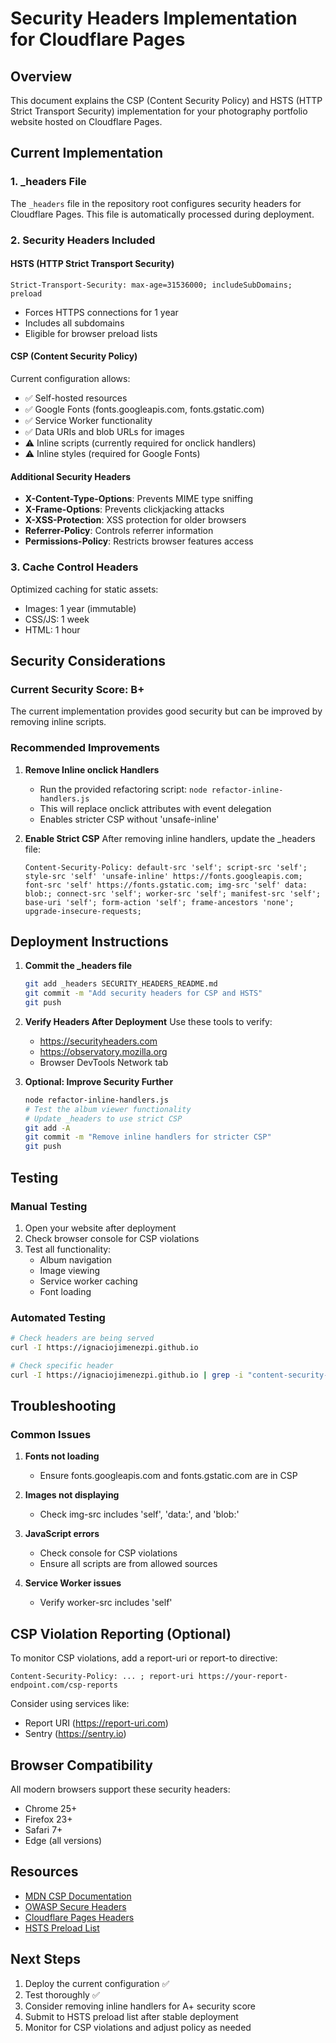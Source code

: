 # Security Headers Implementation for Cloudflare Pages

## Overview
This document explains the CSP (Content Security Policy) and HSTS (HTTP Strict Transport Security) implementation for your photography portfolio website hosted on Cloudflare Pages.

## Current Implementation

### 1. **_headers File**
The `_headers` file in the repository root configures security headers for Cloudflare Pages. This file is automatically processed during deployment.

### 2. **Security Headers Included**

#### HSTS (HTTP Strict Transport Security)
```
Strict-Transport-Security: max-age=31536000; includeSubDomains; preload
```
- Forces HTTPS connections for 1 year
- Includes all subdomains
- Eligible for browser preload lists

#### CSP (Content Security Policy)
Current configuration allows:
- ✅ Self-hosted resources
- ✅ Google Fonts (fonts.googleapis.com, fonts.gstatic.com)
- ✅ Service Worker functionality
- ✅ Data URIs and blob URLs for images
- ⚠️ Inline scripts (currently required for onclick handlers)
- ⚠️ Inline styles (required for Google Fonts)

#### Additional Security Headers
- **X-Content-Type-Options**: Prevents MIME type sniffing
- **X-Frame-Options**: Prevents clickjacking attacks
- **X-XSS-Protection**: XSS protection for older browsers
- **Referrer-Policy**: Controls referrer information
- **Permissions-Policy**: Restricts browser features access

### 3. **Cache Control Headers**
Optimized caching for static assets:
- Images: 1 year (immutable)
- CSS/JS: 1 week
- HTML: 1 hour

## Security Considerations

### Current Security Score: B+
The current implementation provides good security but can be improved by removing inline scripts.

### Recommended Improvements

1. **Remove Inline onclick Handlers**
   - Run the provided refactoring script: `node refactor-inline-handlers.js`
   - This will replace onclick attributes with event delegation
   - Enables stricter CSP without 'unsafe-inline'

2. **Enable Strict CSP**
   After removing inline handlers, update the _headers file:
   ```
   Content-Security-Policy: default-src 'self'; script-src 'self'; style-src 'self' 'unsafe-inline' https://fonts.googleapis.com; font-src 'self' https://fonts.gstatic.com; img-src 'self' data: blob:; connect-src 'self'; worker-src 'self'; manifest-src 'self'; base-uri 'self'; form-action 'self'; frame-ancestors 'none'; upgrade-insecure-requests;
   ```

## Deployment Instructions

1. **Commit the _headers file**
   ```bash
   git add _headers SECURITY_HEADERS_README.md
   git commit -m "Add security headers for CSP and HSTS"
   git push
   ```

2. **Verify Headers After Deployment**
   Use these tools to verify:
   - https://securityheaders.com
   - https://observatory.mozilla.org
   - Browser DevTools Network tab

3. **Optional: Improve Security Further**
   ```bash
   node refactor-inline-handlers.js
   # Test the album viewer functionality
   # Update _headers to use strict CSP
   git add -A
   git commit -m "Remove inline handlers for stricter CSP"
   git push
   ```

## Testing

### Manual Testing
1. Open your website after deployment
2. Check browser console for CSP violations
3. Test all functionality:
   - Album navigation
   - Image viewing
   - Service worker caching
   - Font loading

### Automated Testing
```bash
# Check headers are being served
curl -I https://ignaciojimenezpi.github.io

# Check specific header
curl -I https://ignaciojimenezpi.github.io | grep -i "content-security-policy"
```

## Troubleshooting

### Common Issues

1. **Fonts not loading**
   - Ensure fonts.googleapis.com and fonts.gstatic.com are in CSP

2. **Images not displaying**
   - Check img-src includes 'self', 'data:', and 'blob:'

3. **JavaScript errors**
   - Check console for CSP violations
   - Ensure all scripts are from allowed sources

4. **Service Worker issues**
   - Verify worker-src includes 'self'

## CSP Violation Reporting (Optional)

To monitor CSP violations, add a report-uri or report-to directive:
```
Content-Security-Policy: ... ; report-uri https://your-report-endpoint.com/csp-reports
```

Consider using services like:
- Report URI (https://report-uri.com)
- Sentry (https://sentry.io)

## Browser Compatibility

All modern browsers support these security headers:
- Chrome 25+
- Firefox 23+
- Safari 7+
- Edge (all versions)

## Resources

- [MDN CSP Documentation](https://developer.mozilla.org/en-US/docs/Web/HTTP/CSP)
- [OWASP Secure Headers](https://owasp.org/www-project-secure-headers/)
- [Cloudflare Pages Headers](https://developers.cloudflare.com/pages/platform/headers/)
- [HSTS Preload List](https://hstspreload.org/)

## Next Steps

1. Deploy the current configuration ✅
2. Test thoroughly ✅
3. Consider removing inline handlers for A+ security score
4. Submit to HSTS preload list after stable deployment
5. Monitor for CSP violations and adjust policy as needed
